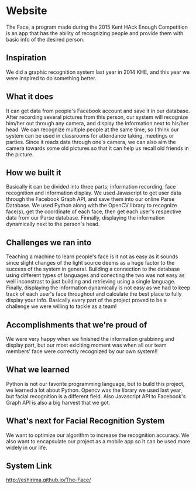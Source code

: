 # Website
The Face, a program made during the 2015 Kent HAck Enough Competition is an app that has the ability of recognizing people and provide them with basic info of the desired person.

## Inspiration
We did a graphic recognition system last year in 2014 KHE, and this year we were inspired to do something better.

## What it does
It can get data from people's Facebook account and save it in our database. After recording several pictures from this person, our system will recognize him/her out through any camera, and display the information next to his/her head. We can recognize multiple people at the same time, so I think our system can be used in classrooms for attendance taking, meetings or parties. Since it reads data through one's camera, we can also aim the camera towards some old pictures so that it can help us recall old friends in the picture.

## How we built it
Basically it can be divided into three parts; information recording, face recognition and information display. We used Javascript to get user data through the Facebook Graph API, and save them into our online Parse Database.
We used Python along with the OpenCV library to recognize face(s), get the coordinate of each face, then get each user's respective data from our Parse database.
Finnally, displaying the information dynamically next to the person's head.

## Challenges we ran into
Teaching a machine to learn people's face is it not as easy as it sounds since slight changes of the light source deems as a huge factor to the success of the system in general.
Building a connection to the database using different types of languages and conecting the two was not easy as well inconstrast to just building and retrieving using a single language.
Finally, displaying the information dynamically is not easy as we had to keep track of each user's face throughout and calculate the best place to fully display your info.
Basically every part of the project proved to be a challenge we were willing to tackle as a team!

## Accomplishments that we're proud of
We were very happy when we finished the information grabbinng and display part, but our most exiciting moment was when all our team members' face were correctly recognized by our own system!!

## What we learned
Python is not our favorite programming language, but to build this project, we learned a lot about Python.
Opencv was the library we used last year, but facial recognition is a different field. Also Javascript API to Facebook's Graph API is also a big harvest that we got.

## What's next for Facial Recognition System
We want to optimize our algorithm to increase the recognition accuracy. We also want to encapsulate our project as a mobile app so it can be used more widely in our life.

## System Link
http://eshirima.github.io/The-Face/
